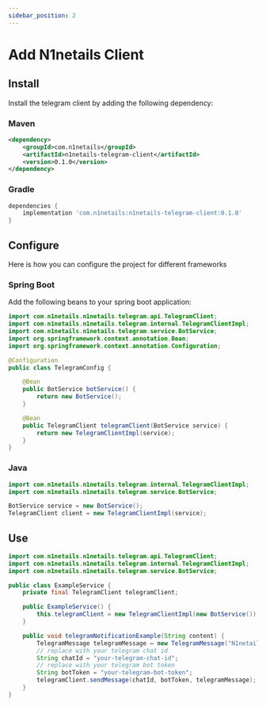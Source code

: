 ```yaml
---
sidebar_position: 2
---
```


# Add N1netails Client

## Install
Install the telegram client by adding the following dependency:

### Maven
```xml
<dependency>
    <groupId>com.n1netails</groupId>
    <artifactId>n1netails-telegram-client</artifactId>
    <version>0.1.0</version>
</dependency>
```

### Gradle
```groovy
dependencies {
    implementation 'com.n1netails:n1netails-telegram-client:0.1.0'
}
```

## Configure
Here is how you can configure the project for different frameworks

### Spring Boot
Add the following beans to your spring boot application:

```java
import com.n1netails.n1netails.telegram.api.TelegramClient;
import com.n1netails.n1netails.telegram.internal.TelegramClientImpl;
import com.n1netails.n1netails.telegram.service.BotService;
import org.springframework.context.annotation.Bean;
import org.springframework.context.annotation.Configuration;

@Configuration
public class TelegramConfig {

    @Bean
    public BotService botService() { 
        return new BotService(); 
    }

    @Bean
    public TelegramClient telegramClient(BotService service) {
        return new TelegramClientImpl(service);
    }
}
```

### Java

```java
import com.n1netails.n1netails.telegram.internal.TelegramClientImpl;
import com.n1netails.n1netails.telegram.service.BotService;

BotService service = new BotService();
TelegramClient client = new TelegramClientImpl(service);
```

## Use
```java
import com.n1netails.n1netails.telegram.api.TelegramClient;
import com.n1netails.n1netails.telegram.internal.TelegramClientImpl;
import com.n1netails.n1netails.telegram.service.BotService;

public class ExampleService {
    private final TelegramClient telegramClient;

    public ExampleService() {
        this.telegramClient = new TelegramClientImpl(new BotService());
    }

    public void telegramNotificationExample(String content) {
        TelegramMessage telegramMessage = new TelegramMessage("N1netails Telegram Works!", false);
        // replace with your telegram chat id
        String chatId = "your-telegram-chat-id";
        // replace with your telegram bot token
        String botToken = "your-telegram-bot-token";
        telegramClient.sendMessage(chatId, botToken, telegramMessage);
    }
}
```
